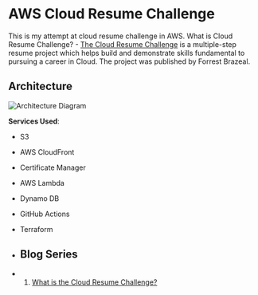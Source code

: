 # AWS Cloud Resume Challenge


This is my attempt at cloud resume challenge in AWS.
What is Cloud Resume Challenge? - [The Cloud Resume Challenge](https://cloudresumechallenge.dev/) is a multiple-step resume project which helps build and demonstrate skills fundamental to pursuing a career in Cloud. 
The project was published by Forrest Brazeal.

## Architecture
![Architecture Diagram](/img/AWS-Architecture-Cloud-resume-challenge.png)

**Services Used**:

- S3
- AWS CloudFront
- Certificate Manager
- AWS Lambda
- Dynamo DB
- GitHub Actions
- Terraform

- ## Blog Series
- 1. [What is the Cloud Resume Challenge?](https://dev.to/aws-builders/what-is-the-cloud-resume-challenge-ma5)
